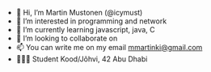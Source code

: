 - 👋 Hi, I’m Martin Mustonen (@icymust)
- 👀 I’m interested in programming and network 
- 🌱 I’m currently learning javascript, java, C
- 💞️ I’m looking to collaborate on 
- 📫 You can write me on my email mmartinki@gmail.com
- 🧑🏻‍🏫 Student Kood/Jõhvi, 42 Abu Dhabi

<!---
icymust/icymust is a ✨ special ✨ repository because its `README.md` (this file) appears on your GitHub profile.
You can click the Preview link to take a look at your changes.
--->
